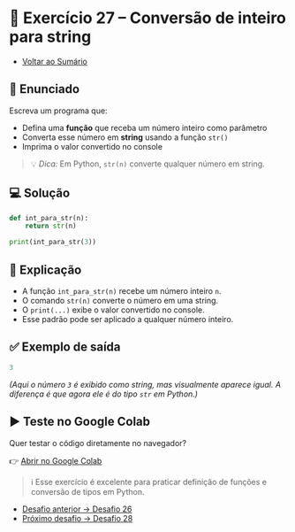# 🐍 Exercício 27 – Conversão de inteiro para string

- [Voltar ao Sumário](../SUMARIO.md)  

## 🧩 Enunciado

Escreva um programa que:

- Defina uma **função** que receba um número inteiro como parâmetro  
- Converta esse número em **string** usando a função `str()`  
- Imprima o valor convertido no console

> 💡 *Dica:* Em Python, `str(n)` converte qualquer número em string.

## 💻 Solução

```python
def int_para_str(n):
    return str(n)

print(int_para_str(3))
```

## 🧠 Explicação

- A função `int_para_str(n)` recebe um número inteiro `n`.  
- O comando `str(n)` converte o número em uma string.  
- O `print(...)` exibe o valor convertido no console.  
- Esse padrão pode ser aplicado a qualquer número inteiro.

## ✅ Exemplo de saída

```python
3
```

*(Aqui o número `3` é exibido como string, mas visualmente aparece igual. A diferença é que agora ele é do tipo `str` em Python.)*

## ▶️ Teste no Google Colab

Quer testar o código diretamente no navegador?

👉 [Abrir no Google Colab](https://colab.research.google.com/drive/1SaW-qZ1qaX12bYaED5MYhWrLAQ7bK8-9?usp=sharing)

> ℹ️ Esse exercício é excelente para praticar definição de funções e conversão de tipos em Python.

- [Desafio anterior → Desafio 26](./desafio_26.md)  
- [Próximo desafio → Desafio 28](./desafio_28.md)
